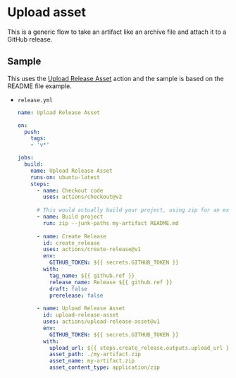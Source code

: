 # Upload asset

This is a generic flow to take an artifact like an archive file and attach it to a GitHub release.

## Sample

This uses the [Upload Release Asset](https://github.com/actions/upload-release-asset) action and the sample is based on the README file example.

- `release.yml`
    ```yaml
    name: Upload Release Asset
    
    on:
      push:
        tags:
        - 'v*'

    jobs:
      build:
        name: Upload Release Asset
        runs-on: ubuntu-latest
        steps:
          - name: Checkout code
            uses: actions/checkout@v2
            
          # This would actually build your project, using zip for an example artifact.
          - name: Build project
            run: zip --junk-paths my-artifact README.md
              
          - name: Create Release
            id: create_release
            uses: actions/create-release@v1
            env:
              GITHUB_TOKEN: ${{ secrets.GITHUB_TOKEN }}
            with:
              tag_name: ${{ github.ref }}
              release_name: Release ${{ github.ref }}
              draft: false
              prerelease: false
              
          - name: Upload Release Asset
            id: upload-release-asset 
            uses: actions/upload-release-asset@v1
            env:
              GITHUB_TOKEN: ${{ secrets.GITHUB_TOKEN }}
            with:
              upload_url: ${{ steps.create_release.outputs.upload_url }} # This pulls from the CREATE RELEASE step above, referencing it's ID to get its outputs object, which include a `upload_url`. See this blog post for more info: https://jasonet.co/posts/new-features-of-github-actions/#passing-data-to-future-steps 
              asset_path: ./my-artifact.zip
              asset_name: my-artifact.zip
              asset_content_type: application/zip
    ```
